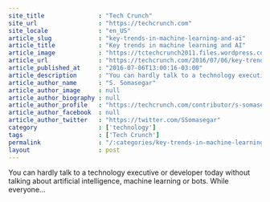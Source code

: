 ```yaml
---
site_title               : "Tech Crunch"
site_url                 : "https://techcrunch.com"
site_locale              : "en_US"
article_slug             : "key-trends-in-machine-learning-and-ai"
article_title            : "Key trends in machine learning and AI"
article_image            : "https://tctechcrunch2011.files.wordpress.com/2016/03/machinelearning.jpg?w=764&h=400&crop=1"
article_url              : "https://techcrunch.com/2016/07/06/key-trends-in-machine-learning-and-ai/"
article_published_at     : "2016-07-06T13:00:16-03:00"
article_description      : "You can hardly talk to a technology executive or developer today without talking about artificial intelligence, machine learning or bots. While everyone..."
article_author_name      : "S. Somasegar"
article_author_image     : null
article_author_biography : null
article_author_profile   : "https://techcrunch.com/contributor/s-somasegar/"
article_author_facebook  : null
article_author_twitter   : "https://twitter.com/SSomasegar"
category                 : ['technology']
tags                     : ['Tech Crunch']
permalink                : "/:categories/key-trends-in-machine-learning-and-ai/"
layout                   : post
---
```


You can hardly talk to a technology executive or developer today without talking about artificial intelligence, machine learning or bots. While everyone...

